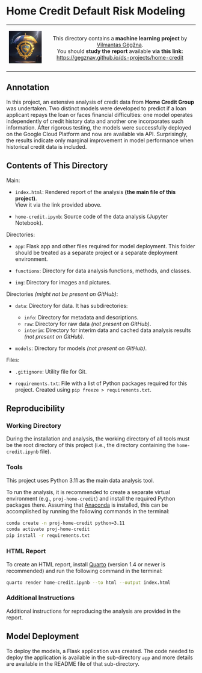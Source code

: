 # Home Credit Default Risk Modeling

<table width="100%">
  <tr>
  <td width="20%">
  <p align="center">
  
  <img src="img/logo-mini.png">

  </p>
  </td> 
  <td width="80%" align="center">
  
  This directory contains a **machine learning project** by [Vilmantas Gėgžna](https://github.com/GegznaV).  
You should **study the report** available **via this link:**  
<https://gegznav.github.io/ds-projects/home-credit>   

  </td>
  </tr>
</table>

## Annotation

In this project, an extensive analysis of credit data from **Home Credit Group** was undertaken. Two distinct models were developed to predict if a loan applicant repays the loan or faces financial difficulties: one model operates independently of credit history data and another one incorporates such information. After rigorous testing, the models were successfully deployed on the Google Cloud Platform and now are available via API. Surprisingly, the results indicate only marginal improvement in model performance when historical credit data is included.

## Contents of This Directory

Main:


- `index.html`:
Rendered report of the analysis **(the main file of this project)**.  
View it via the link provided above.

- `home-credit.ipynb`:
Source code of the data analysis (Jupyter Notebook).


Directories:

- `app`:
Flask app and other files required for model deployment. 
This folder should be treated as a separate project or a separate deployment 
environment.

- `functions`:
Directory for data analysis functions, methods, and classes.

- `img`:
Directory for images and pictures.


Directories *(might not be present on GitHub)*:

- `data`:
Directory for data. It has subdirectories:
    - `info`:
    Directory for metadata and descriptions.
    - `raw`:
    Directory for raw data *(not present on GitHub)*.
    - `interim`:
    Directory for interim data and cached data analysis results *(not present on GitHub)*.

- `models`:
  Directory for models *(not present on GitHub)*.


Files:

- `.gitignore`:
Utility file for Git.

- `requirements.txt`: 
File with a list of Python packages required for this project.
Created using `pip freeze > requirements.txt`.

## Reproducibility

### Working Directory

During the installation and analysis, the working directory of all tools must
 be the root directory of this project 
(i.e., the directory containing the `home-credit.ipynb` file).

### Tools

This project uses Python 3.11 as the main data analysis tool.

To run the analysis, it is recommended to create a separate virtual environment 
(e.g., `proj-home-credit`) 
and install the required Python packages there.
Assuming that [Anaconda](https://www.anaconda.com/download) is installed, this can be accomplished by running the following commands in the terminal:

```bash
conda create -n proj-home-credit python=3.11
conda activate proj-home-credit
pip install -r requirements.txt
```

### HTML Report

To create an HTML report, install [Quarto](https://quarto.org/docs/download/) (version 1.4 or newer is recommended) and run the following command in the terminal:

```bash
quarto render home-credit.ipynb --to html --output index.html
```

### Additional Instructions

Additional instructions for reproducing the analysis are provided in the report.

## Model Deployment

To deploy the models, a Flask application was created. The code needed to deploy the application is available in the sub-directory `app` and more details are available in the README file of that sub-directory.
